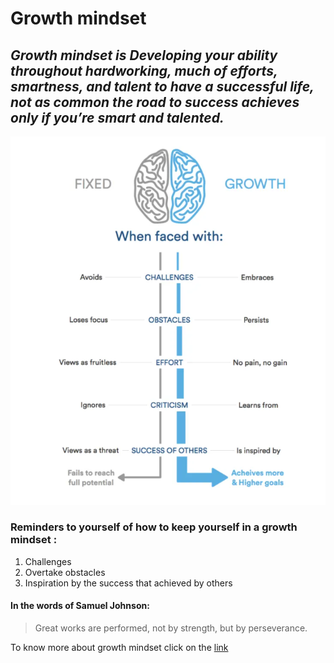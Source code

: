 # Growth mindset

## _Growth mindset is Developing your ability throughout hardworking, much of efforts, smartness, and talent to have a successful life, not as common the road to success achieves only if you’re smart and talented._
![Difference between Growth and Fixed Mindset](https://raw.githubusercontent.com/Din41296/reading-notes/main/Growth%20mindset.PNG)


 ### Reminders to yourself of how to keep yourself in a growth mindset :
 1. Challenges
 2. Overtake obstacles
 3. Inspiration by the success that achieved by others
 
 
#### In the words of Samuel Johnson:
>Great works are performed, not by strength, but by perseverance.


To know more about growth mindset click on the [link](https://www.atlassian.com/blog/inside-atlassian/growth-mindset)
